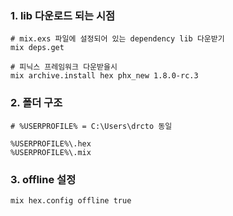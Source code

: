 
### 1. lib 다운로드 되는 시점
```
# mix.exs 파일에 설정되어 있는 dependency lib 다운받기
mix deps.get

# 피닉스 프레임워크 다운받을시
mix archive.install hex phx_new 1.8.0-rc.3
```
### 2. 폴더 구조
```
# %USERPROFILE% = C:\Users\drcto 동일

%USERPROFILE%\.hex
%USERPROFILE%\.mix
```

### 3. offline 설정
```
mix hex.config offline true
```